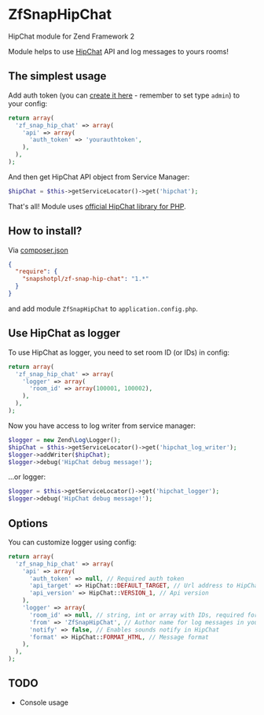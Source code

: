ZfSnapHipChat
=============

HipChat module for Zend Framework 2

Module helps to use [HipChat](https://www.hipchat.com/) API and log messages to yours rooms!

The simplest usage
--------------
Add auth token (you can [create it here](https://inweb.hipchat.com/admin/api) - remember to set type `admin`) to your config:

```php
return array(
  'zf_snap_hip_chat' => array(
    'api' => array(
      'auth_token' => 'yourauthtoken',
    ),
  ),
);
```

And then get HipChat API object from Service Manager:

```php
$hipChat = $this->getServiceLocator()->get('hipchat');
```
That's all!
Module uses [official HipChat library for PHP](https://github.com/hipchat/hipchat-php).

How to install?
---------------

Via [composer.json](https://getcomposer.org/)
```json
{
  "require": {
    "snapshotpl/zf-snap-hip-chat": "1.*"
  }
}
```

and add module `ZfSnapHipChat` to `application.config.php`.

Use HipChat as logger
---------------------

To use HipChat as logger, you need to set room ID (or IDs) in config:

```php
return array(
  'zf_snap_hip_chat' => array(
    'logger' => array(
      'room_id' => array(100001, 100002),
    ),
  ),
);
```

Now you have access to log writer from service manager:

```php
$logger = new Zend\Log\Logger();
$hipChat = $this->getServiceLocator()->get('hipchat_log_writer');
$logger->addWriter($hipChat);
$logger->debug('HipChat debug message!');
```

...or logger:

```php
$logger = $this->getServiceLocator()->get('hipchat_logger');
$logger->debug('HipChat debug message!');
```

Options
-------

You can customize logger using config:

```php
return array(
  'zf_snap_hip_chat' => array(
    'api' => array(
      'auth_token' => null, // Required auth token
      'api_target' => HipChat::DEFAULT_TARGET, // Url address to HipChat API
      'api_version' => HipChat::VERSION_1, // Api version
    ),
    'logger' => array(
      'room_id' => null, // string, int or array with IDs, required for logger
      'from' => 'ZfSnapHipChat', // Author name for log messages in your rooms
      'notify' => false, // Enables sounds notify in HipChat
      'format' => HipChat::FORMAT_HTML, // Message format
    ),
  ),
);
```

TODO
----

* Console usage
